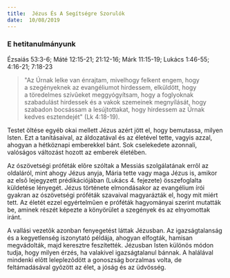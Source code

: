 ```yaml
---
title:  Jézus És A Segítségre Szorulók
date:  10/08/2019
---
```


### E hetitanulmányunk
Ézsaiás 53:3-6; Máté 12:15-21; 21:12-16; Márk 11:15-19; Lukács 1:46-55; 4:16-21; 7:18-23

> <p></p>
> "Az Úrnak lelke van énrajtam, mivelhogy felkent engem, hogy a szegényeknek az evangéliumot hirdessem, elküldött, hogy a töredelmes szívûeket meg­gyógyítsam, hogy a foglyoknak szabadulást hirdessek és a vakok szemeinek megnyílását, hogy szabadon bocsássam a lesújtottakat, hogy hirdessem az Úrnak kedves esztendejét" (Lk 4:18-19).

Testet öltése egyéb okai mellett Jézus azért jött el, hogy bemutassa, milyen Isten. Ezt a tanításaival, az áldozatával és az életével tette, vagyis azzal, ahogyan a hétköznapi emberekkel bánt. Sok cselekedete azonnali, valóságos változást hozott az emberek életében.

Az ószövetségi próféták elõre szóltak a Messiás szolgálatának errõl az oldaláról, mint ahogy Jézus anyja, Mária tette vagy maga Jézus is, amikor az elsõ lejegyzett prédikációjában (Lukács 4. fejezete) összefoglalta küldetése lényegét. Jézus története elmondásakor az evangélium írói gyakran az ószövetségi próféták szavaival magyarázták el, hogy mit miért tett. Az életét ezzel egyértelmûen e próféták hagyományai szerint mutatták be, aminek részét képezte a könyörület a szegények és az elnyomottak iránt.

A vallási vezetõk azonban fenyegetést láttak Jézusban. Az igazságtalanság és a kegyetlenség iszonytató példája, ahogyan elfogták, hamisan megvádolták, majd keresztre feszítették. Jézusban Isten különös módon tudja, hogy milyen érzés, ha valakivel igazságtalanul bánnak. A halálával mindenki elõtt leleplezõdött a gonoszság borzalmas volta, de feltámadásával gyõzött az élet, a jóság és az üdvösség.